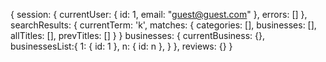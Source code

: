 {
  session: {
    currentUser: {
      id: 1,
      email: "guest@guest.com"
    },
    errors: []
  },
  searchResults: {
    currentTerm: 'k',
    matches: {
      categories: [],
      businesses: [],
      allTitles: [],
      prevTitles: []
    }
  }
  businesses: {
    currentBusiness: {},
    businessesList:{
      1: {
        id: 1
        <!-- ... -->
      },
      <!-- ... -->
      n: {
        id: n
        <!-- ... -->
      },
    }
  },
  reviews: {}
}
